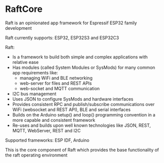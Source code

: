 # RaftCore

Raft is an opinionated app framework for Espressif ESP32 family development

Raft currently supports: ESP32, ESP32S3 and ESP32C3

Raft:

* Is a framework to build both simple and complex applications with relative ease
* Has modules (called System Modules or SysMods) for many common app requirements like:
    * managing WiFi and BLE networking
    * web-server for files and REST APIs
    * web-socket and MQTT communication
* I2C bus management
* Uses JSON to configure SysMods and hardware interfaces
* Provides consistent RPC and publish/subscribe communications over WiFi (websocket and REST API), BLE and serial interfaces
* Builds on the Arduino setup() and loop() programming convention in a more capable and consistent framework
* Re-uses and builds upon well known technologies like JSON, REST, MQTT, WebServer, REST and I2C

Supported frameworks: ESP IDF, Arduino

This is the core component of Raft which provides the base functionality of the raft operating environment
